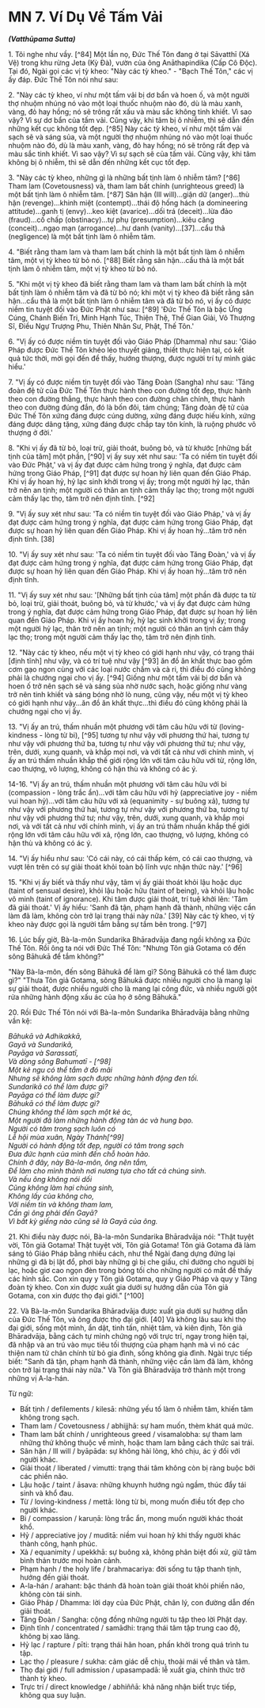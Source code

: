 # MN 7. Ví Dụ Về Tấm Vải
***(Vatthūpama Sutta)***

1\. Tôi nghe như vầy. [^84] Một lần nọ, Đức Thế Tôn đang ở tại Sāvatthī (Xá Vệ) trong khu rừng Jeta (Kỳ Đà), vườn của ông Anāthapindika (Cấp Cô Độc). Tại đó, Ngài gọi các vị tỳ kheo: "Này các tỳ kheo." - "Bạch Thế Tôn," các vị ấy đáp. Đức Thế Tôn nói như sau:

<!--pg-->
2\. "Này các tỳ kheo, ví như một tấm vải bị dơ bẩn và hoen ố, và một người thợ nhuộm nhúng nó vào một loại thuốc nhuộm nào đó, dù là màu xanh, vàng, đỏ hay hồng; nó sẽ trông rất xấu và màu sắc không tinh khiết. Vì sao vậy? Vì sự dơ bẩn của tấm vải. Cũng vậy, khi tâm bị ô nhiễm, thì sẽ dẫn đến những kết cục không tốt đẹp. [^85] Này các tỳ kheo, ví như một tấm vải sạch sẽ và sáng sủa, và một người thợ nhuộm nhúng nó vào một loại thuốc nhuộm nào đó, dù là màu xanh, vàng, đỏ hay hồng; nó sẽ trông rất đẹp và màu sắc tinh khiết. Vì sao vậy? Vì sự sạch sẽ của tấm vải. Cũng vậy, khi tâm không bị ô nhiễm, thì sẽ dẫn đến những kết cục tốt đẹp.

<!--pg-->
3\. "Này các tỳ kheo, những gì là những bất tịnh làm ô nhiễm tâm? [^86] Tham lam (Covetousness) và, tham lam bất chính (unrighteous greed) là một bất tịnh làm ô nhiễm tâm. [^87] Sân hận (Ill will)...giận dữ (anger)...thù hận (revenge)...khinh miệt (contempt)...thái độ hống hách (a domineering attitude)...ganh tị (envy)...keo kiệt (avarice)...dối trá (deceit)...lừa đảo (fraud)...cố chấp (obstinacy)...tự phụ (presumption)...kiêu căng (conceit)...ngạo mạn (arrogance)...hư danh (vanity)...[37]...cẩu thả (negligence) là một bất tịnh làm ô nhiễm tâm.

<!--pg-->
4\. "Biết rằng tham lam và tham lam bất chính là một bất tịnh làm ô nhiễm tâm, một vị tỳ kheo từ bỏ nó. [^88] Biết rằng sân hận...cẩu thả là một bất tịnh làm ô nhiễm tâm, một vị tỳ kheo từ bỏ nó.

<!--pg-->
5\. "Khi một vị tỳ kheo đã biết rằng tham lam và tham lam bất chính là một bất tịnh làm ô nhiễm tâm và đã từ bỏ nó; khi một vị tỳ kheo đã biết rằng sân hận...cẩu thả là một bất tịnh làm ô nhiễm tâm và đã từ bỏ nó, vị ấy có được niềm tin tuyệt đối vào Đức Phật như sau: [^89] 'Đức Thế Tôn là bậc Ứng Cúng, Chánh Biến Tri, Minh Hạnh Túc, Thiện Thệ, Thế Gian Giải, Vô Thượng Sĩ, Điều Ngự Trượng Phu, Thiên Nhân Sư, Phật, Thế Tôn.'
<!--pg-->
6\. "Vị ấy có được niềm tin tuyệt đối vào Giáo Pháp (Dhamma) như sau: 'Giáo Pháp được Đức Thế Tôn khéo léo thuyết giảng, thiết thực hiện tại, có kết quả tức thời, mời gọi đến để thấy, hướng thượng, được người trí tự mình giác hiểu.'

7\. "Vị ấy có được niềm tin tuyệt đối vào Tăng Đoàn (Sangha) như sau: 'Tăng đoàn đệ tử của Đức Thế Tôn thực hành theo con đường tốt đẹp, thực hành theo con đường thẳng, thực hành theo con đường chân chính, thực hành theo con đường đúng đắn, đó là bốn đôi, tám chúng; Tăng đoàn đệ tử của Đức Thế Tôn xứng đáng được cúng dường, xứng đáng được hiếu kính, xứng đáng được dâng tặng, xứng đáng được chắp tay tôn kính, là ruộng phước vô thượng ở đời.'

8\. "Khi vị ấy đã từ bỏ, loại trừ, giải thoát, buông bỏ, và từ khước [những bất tịnh của tâm] một phần, [^90] vị ấy suy xét như sau: 'Ta có niềm tin tuyệt đối vào Đức Phật,' và vị ấy đạt được cảm hứng trong ý nghĩa, đạt được cảm hứng trong Giáo Pháp, [^91] đạt được sự hoan hỷ liên quan đến Giáo Pháp. Khi vị ấy hoan hỷ, hỷ lạc sinh khởi trong vị ấy; trong một người hỷ lạc, thân trở nên an tịnh; một người có thân an tịnh cảm thấy lạc thọ; trong một người cảm thấy lạc thọ, tâm trở nên định tĩnh. [^92]

9\. "Vị ấy suy xét như sau: 'Ta có niềm tin tuyệt đối vào Giáo Pháp,' và vị ấy đạt được cảm hứng trong ý nghĩa, đạt được cảm hứng trong Giáo Pháp, đạt được sự hoan hỷ liên quan đến Giáo Pháp. Khi vị ấy hoan hỷ...tâm trở nên định tĩnh. [38]

10\. "Vị ấy suy xét như sau: 'Ta có niềm tin tuyệt đối vào Tăng Đoàn,' và vị ấy đạt được cảm hứng trong ý nghĩa, đạt được cảm hứng trong Giáo Pháp, đạt được sự hoan hỷ liên quan đến Giáo Pháp. Khi vị ấy hoan hỷ...tâm trở nên định tĩnh.

11\. "Vị ấy suy xét như sau: '[Những bất tịnh của tâm] một phần đã được ta từ bỏ, loại trừ, giải thoát, buông bỏ, và từ khước,' và vị ấy đạt được cảm hứng trong ý nghĩa, đạt được cảm hứng trong Giáo Pháp, đạt được sự hoan hỷ liên quan đến Giáo Pháp. Khi vị ấy hoan hỷ, hỷ lạc sinh khởi trong vị ấy; trong một người hỷ lạc, thân trở nên an tịnh; một người có thân an tịnh cảm thấy lạc thọ; trong một người cảm thấy lạc thọ, tâm trở nên định tĩnh.

<!--pg-->
12\. "Này các tỳ kheo, nếu một vị tỳ kheo có giới hạnh như vậy, có trạng thái [định tĩnh] như vậy, và có trí tuệ như vậy [^93] ăn đồ ăn khất thực bao gồm cơm gạo ngon cùng với các loại nước chấm và cà ri, thì điều đó cũng không phải là chướng ngại cho vị ấy. [^94] Giống như một tấm vải bị dơ bẩn và hoen ố trở nên sạch sẽ và sáng sủa nhờ nước sạch, hoặc giống như vàng trở nên tinh khiết và sáng bóng nhờ lò nung, cũng vậy, nếu một vị tỳ kheo có giới hạnh như vậy...ăn đồ ăn khất thực...thì điều đó cũng không phải là chướng ngại cho vị ấy.

13\. "Vị ấy an trú, thấm nhuần một phương với tâm câu hữu với từ (loving-kindness - lòng từ bi), [^95] tương tự như vậy với phương thứ hai, tương tự như vậy với phương thứ ba, tương tự như vậy với phương thứ tư; như vậy, trên, dưới, xung quanh, và khắp mọi nơi, và với tất cả như với chính mình, vị ấy an trú thấm nhuần khắp thế giới rộng lớn với tâm câu hữu với từ, rộng lớn, cao thượng, vô lượng, không có hận thù và không có ác ý.

14-16. "Vị ấy an trú, thấm nhuần một phương với tâm câu hữu với bi (compassion - lòng trắc ẩn)...với tâm câu hữu với hỷ (appreciative joy - niềm vui hoan hỷ)...với tâm câu hữu với xả (equanimity - sự buông xả), tương tự như vậy với phương thứ hai, tương tự như vậy với phương thứ ba, tương tự như vậy với phương thứ tư; như vậy, trên, dưới, xung quanh, và khắp mọi nơi, và với tất cả như với chính mình, vị ấy an trú thấm nhuần khắp thế giới rộng lớn với tâm câu hữu với xả, rộng lớn, cao thượng, vô lượng, không có hận thù và không có ác ý.

14\. "Vị ấy hiểu như sau: 'Có cái này, có cái thấp kém, có cái cao thượng, và vượt lên trên có sự giải thoát khỏi toàn bộ lĩnh vực nhận thức này.' [^96]

15\. "Khi vị ấy biết và thấy như vậy, tâm vị ấy giải thoát khỏi lậu hoặc dục (taint of sensual desire), khỏi lậu hoặc hữu (taint of being), và khỏi lậu hoặc vô minh (taint of ignorance). Khi tâm được giải thoát, trí tuệ khởi lên: 'Tâm đã giải thoát.' Vị ấy hiểu: 'Sanh đã tận, phạm hạnh đã thành, những việc cần làm đã làm, không còn trở lại trạng thái này nữa.' [39] Này các tỳ kheo, vị tỳ kheo này được gọi là người tắm bằng sự tắm bên trong. [^97]

<!--pg-->
16\. Lúc bấy giờ, Bà-la-môn Sundarika Bhāradvāja đang ngồi không xa Đức Thế Tôn. Rồi ông ta nói với Đức Thế Tôn: "Nhưng Tôn giả Gotama có đến sông Bāhukā để tắm không?"

"Này Bà-la-môn, đến sông Bāhukā để làm gì? Sông Bāhukā có thể làm được gì?"
"Thưa Tôn giả Gotama, sông Bāhukā được nhiều người cho là mang lại sự giải thoát, được nhiều người cho là mang lại công đức, và nhiều người gột rửa những hành động xấu ác của họ ở sông Bāhukā."

<!--pg-->
20\. Rồi Đức Thế Tôn nói với Bà-la-môn Sundarika Bhāradvāja bằng những vần kệ:

*Bāhukā và Adhikakkā,*<br>
*Gayā và Sundarikā,*<br>
*Payāga và Sarassatī,*<br>
*Và dòng sông Bahumatī - [^98]*<br>
*Một kẻ ngu có thể tắm ở đó mãi*<br>
*Nhưng sẽ không làm sạch được những hành động đen tối.*<br>
*Sundarikā có thể làm được gì?*<br>
*Payāga có thể làm được gì?*<br>
*Bāhukā có thể làm được gì?*<br>
*Chúng không thể làm sạch một kẻ ác,*<br>
*Một người đã làm những hành động tàn ác và hung bạo.*<br>
*Người có tâm trong sạch luôn có*<br>
*Lễ hội mùa xuân, Ngày Thánh[^99]*<br>
*Người có hành động tốt đẹp, người có tâm trong sạch*<br>
*Đưa đức hạnh của mình đến chỗ hoàn hảo.*<br>
*Chính ở đây, này Bà-la-môn, ông nên tắm,*<br>
*Để làm cho mình thành nơi nương tựa cho tất cả chúng sinh.*<br>
*Và nếu ông không nói dối*<br>
*Cũng không làm hại chúng sinh,*<br>
*Không lấy của không cho,*<br>
*Với niềm tin và không tham lam,*<br>
*Cần gì ông phải đến Gayā?*<br>
*Vì bất kỳ giếng nào cũng sẽ là Gayā của ông.*

<!--pg-->
21\. Khi điều này được nói, Bà-la-môn Sundarika Bhāradvāja nói: "Thật tuyệt vời, Tôn giả Gotama! Thật tuyệt vời, Tôn giả Gotama! Tôn giả Gotama đã làm sáng tỏ Giáo Pháp bằng nhiều cách, như thể Ngài đang dựng đứng lại những gì đã bị lật đổ, phơi bày những gì bị che giấu, chỉ đường cho người bị lạc, hoặc giơ cao ngọn đèn trong bóng tối cho những người có mắt để thấy các hình sắc. Con xin quy y Tôn giả Gotama, quy y Giáo Pháp và quy y Tăng đoàn tỳ kheo. Con xin được xuất gia dưới sự hướng dẫn của Tôn giả Gotama, con xin được thọ đại giới." [^100]

22\. Và Bà-la-môn Sundarika Bhāradvāja được xuất gia dưới sự hướng dẫn của Đức Thế Tôn, và ông được thọ đại giới. [40] Và không lâu sau khi thọ đại giới, sống một mình, ẩn dật, tinh tấn, nhiệt tâm, và kiên định, Tôn giả Bhāradvāja, bằng cách tự mình chứng ngộ với trực trí, ngay trong hiện tại, đã nhập và an trú vào mục tiêu tối thượng của phạm hạnh mà vì nó các thiện nam tử chân chính từ bỏ gia đình, sống không gia đình. Ngài trực tiếp biết: "Sanh đã tận, phạm hạnh đã thành, những việc cần làm đã làm, không còn trở lại trạng thái này nữa." Và Tôn giả Bhāradvāja trở thành một trong những vị A-la-hán.
<!--pg-->
Từ ngữ:

- Bất tịnh / defilements / kilesā: những yếu tố làm ô nhiễm tâm, khiến tâm không trong sạch.
- Tham lam / Covetousness / abhijjhā: sự ham muốn, thèm khát quá mức.
- Tham lam bất chính / unrighteous greed / visamalobha: sự tham lam những thứ không thuộc về mình, hoặc tham lam bằng cách thức sai trái.
- Sân hận / Ill will / byāpāda: sự không hài lòng, khó chịu, ác ý đối với người khác.
- Giải thoát / liberated / vimutti: trạng thái tâm không còn bị ràng buộc bởi các phiền não.
- Lậu hoặc / taint / āsava: những khuynh hướng ngủ ngầm, thúc đẩy tái sinh và khổ đau.
- Từ / loving-kindness / mettā: lòng từ bi, mong muốn điều tốt đẹp cho người khác.
- Bi / compassion / karuṇā: lòng trắc ẩn, mong muốn người khác thoát khổ.
- Hỷ / appreciative joy / muditā: niềm vui hoan hỷ khi thấy người khác thành công, hạnh phúc.
- Xả / equanimity / upekkhā: sự buông xả, không phân biệt đối xử, giữ tâm bình thản trước mọi hoàn cảnh.
- Phạm hạnh / the holy life / brahmacariya: đời sống tu tập thanh tịnh, hướng đến giải thoát.
- A-la-hán / arahant: bậc thánh đã hoàn toàn giải thoát khỏi phiền não, không còn tái sinh.
- Giáo Pháp / Dhamma: lời dạy của Đức Phật, chân lý, con đường dẫn đến giải thoát.
- Tăng Đoàn / Sangha: cộng đồng những người tu tập theo lời Phật dạy.
- Định tĩnh / concentrated / samādhi: trạng thái tâm tập trung cao độ, không bị xao lãng.
- Hỷ lạc / rapture / pīti: trạng thái hân hoan, phấn khởi trong quá trình tu tập.
- Lạc thọ / pleasure / sukha: cảm giác dễ chịu, thoải mái về thân và tâm.
- Thọ đại giới / full admission / upasampadā: lễ xuất gia, chính thức trở thành tỳ kheo.
- Trực trí / direct knowledge / abhiññā: khả năng nhận biết trực tiếp, không qua suy luận.
